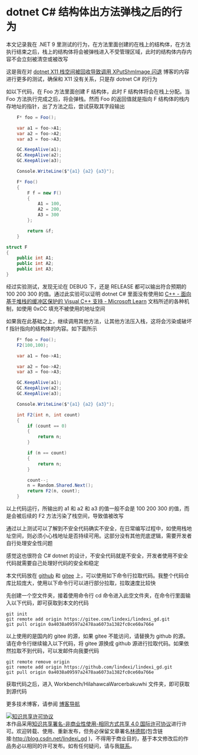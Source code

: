 
# dotnet C# 结构体出方法弹栈之后的行为

本文记录我在 .NET 9 里测试的行为，在方法里面创建的在栈上的结构体，在方法执行结束之后，栈上的结构体将会被弹栈进入不受管理区域，此时的结构体内存内容不会立刻被清空或被改写

<!--more-->


<!-- CreateTime:2024/08/24 07:07:18 -->

<!-- 发布 -->
<!-- 博客 -->

这是我在对 [dotnet X11 栈空间被回收导致调用 XPutShmImage 闪退](https://blog.lindexi.com/post/dotnet-X11-%E6%A0%88%E7%A9%BA%E9%97%B4%E8%A2%AB%E5%9B%9E%E6%94%B6%E5%AF%BC%E8%87%B4%E8%B0%83%E7%94%A8-XPutShmImage-%E9%97%AA%E9%80%80.html ) 博客的内容进行更多的测试，确保和 X11 没有关系，只是存 dotnet C# 的行为
<!-- [dotnet X11 栈空间被回收导致调用 XPutShmImage 闪退 - lindexi - 博客园](https://www.cnblogs.com/lindexi/p/18375092 ) -->

如以下代码，在 Foo 方法里面创建 F 结构体，此时 F 结构体将会在栈上分配。当 Foo 方法执行完成之后，将会弹栈。然而 Foo 的返回值就是指向 F 结构体的栈内存地址的指针，出了方法之后，尝试获取其字段输出

```csharp
    F* foo = Foo();

    var a1 = foo->A1;
    var a2 = foo->A2;
    var a3 = foo->A3;

    GC.KeepAlive(a1);
    GC.KeepAlive(a2);
    GC.KeepAlive(a3);

    Console.WriteLine($"{a1} {a2} {a3}");

    F* Foo()
    {
        F f = new F()
        {
            A1 = 100,
            A2 = 200,
            A3 = 300
        };

        return &f;
    }

struct F
{
    public int A1;
    public int A2;
    public int A3;
}
```

经过实验测试，发现无论在 DEBUG 下，还是 RELEASE 都可以输出符合预期的 100 200 300 的值。通过此实验可以证明 dotnet C# 里面没有使用如 [C++ - 面向基于堆栈的缓冲区保护的 Visual C++ 支持 - Microsoft Learn](https://learn.microsoft.com/zh-cn/archive/msdn-magazine/2017/december/c-visual-c-support-for-stack-based-buffer-protection ) 文档所述的各种机制，如使用 0xCC 填充不被使用的地址空间

如果我在此基础之上，继续调用其他方法，让其他方法压入栈，这将会污染或破坏 f 指针指向的结构体的内容。如下面所示

```csharp
    F* foo = Foo();
    F2(100,100);

    var a1 = foo->A1;

    var a2 = foo->A2;
    var a3 = foo->A3;

    GC.KeepAlive(a1);
    GC.KeepAlive(a2);
    GC.KeepAlive(a3);

    Console.WriteLine($"{a1} {a2} {a3}");

    int F2(int n, int count)
    {
        if (count == 0)
        {
            return n;
        }

        if (n == count)
        {
            return n;
        }

        count--;
        n = Random.Shared.Next();
        return F2(n, count);
    }
```

以上代码运行，所输出的 a1 和 a2 和 a3 的值一般不会是 100 200 300 的值，而是会被后续的 F2 方法污染了栈空间，导致值被改写

通过以上测试可以了解到不安全代码确实不安全，在日常编写过程中，如使用栈地址空间，则必须小心栈地址是否持续可用。这部分没有其他兜底逻辑，需要开发者自行处理安全性问题

感觉这也很符合 C# dotnet 的设计，不安全代码就是不安全，开发者使用不安全代码就需要自己处理好代码的安全和稳定

本文代码放在 [github](https://github.com/lindexi/lindexi_gd/tree/0a4038a09597a2478aa6073a1382fc0ce60a766e/Workbench/HilahawcaWarcerbakuwhi) 和 [gitee](https://gitee.com/lindexi/lindexi_gd/tree/0a4038a09597a2478aa6073a1382fc0ce60a766e/Workbench/HilahawcaWarcerbakuwhi) 上，可以使用如下命令行拉取代码。我整个代码仓库比较庞大，使用以下命令行可以进行部分拉取，拉取速度比较快

先创建一个空文件夹，接着使用命令行 cd 命令进入此空文件夹，在命令行里面输入以下代码，即可获取到本文的代码

```
git init
git remote add origin https://gitee.com/lindexi/lindexi_gd.git
git pull origin 0a4038a09597a2478aa6073a1382fc0ce60a766e
```

以上使用的是国内的 gitee 的源，如果 gitee 不能访问，请替换为 github 的源。请在命令行继续输入以下代码，将 gitee 源换成 github 源进行拉取代码。如果依然拉取不到代码，可以发邮件向我要代码

```
git remote remove origin
git remote add origin https://github.com/lindexi/lindexi_gd.git
git pull origin 0a4038a09597a2478aa6073a1382fc0ce60a766e
```

获取代码之后，进入 Workbench/HilahawcaWarcerbakuwhi 文件夹，即可获取到源代码

更多技术博客，请参阅 [博客导航](https://blog.lindexi.com/post/%E5%8D%9A%E5%AE%A2%E5%AF%BC%E8%88%AA.html )




<a rel="license" href="http://creativecommons.org/licenses/by-nc-sa/4.0/"><img alt="知识共享许可协议" style="border-width:0" src="https://licensebuttons.net/l/by-nc-sa/4.0/88x31.png" /></a><br />本作品采用<a rel="license" href="http://creativecommons.org/licenses/by-nc-sa/4.0/">知识共享署名-非商业性使用-相同方式共享 4.0 国际许可协议</a>进行许可。欢迎转载、使用、重新发布，但务必保留文章署名[林德熙](http://blog.csdn.net/lindexi_gd)(包含链接:http://blog.csdn.net/lindexi_gd )，不得用于商业目的，基于本文修改后的作品务必以相同的许可发布。如有任何疑问，请与我[联系](mailto:lindexi_gd@163.com)。